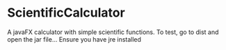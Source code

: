 # ScientificCalculator
A javaFX calculator with simple scientific functions.
To test, go to dist and open the jar file... 
Ensure you have jre installed
